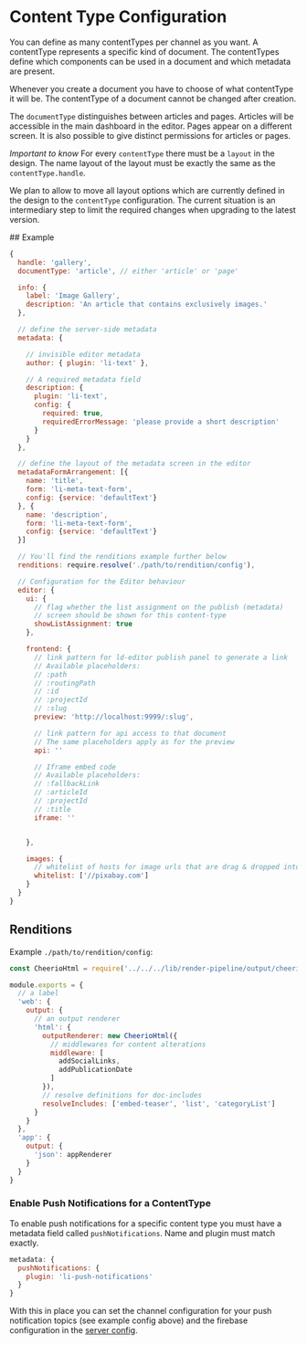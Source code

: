 # Content Type Configuration

You can define as many contentTypes per channel as you want. A contentType represents
a specific kind of document. The contentTypes define which components can be used in
a document and which metadata are present.

Whenever you create a document you have to choose of what contentType it will be. The contentType of a document cannot be changed after creation.

The `documentType` distinguishes between articles and pages. Articles will be accessible in the main dashboard in the editor. Pages appear on a different screen. It is also possible to give distinct permissions for articles or pages.

*Important to know* For every `contentType` there must be a `layout` in the design.
The name layout of the layout must be exactly the same as the `contentType.handle`.

We plan to allow to move all layout options which are currently defined in the design to the `contentType` configuration. The current situation is an intermediary step to limit the required changes when upgrading to the latest version.


## Example

```js
{
  handle: 'gallery',
  documentType: 'article', // either 'article' or 'page'

  info: {
    label: 'Image Gallery',
    description: 'An article that contains exclusively images.'
  },

  // define the server-side metadata
  metadata: {

    // invisible editor metadata
    author: { plugin: 'li-text' },

    // A required metadata field
    description: {
      plugin: 'li-text',
      config: {
        required: true,
        requiredErrorMessage: 'please provide a short description'
      }
    }
  },

  // define the layout of the metadata screen in the editor
  metadataFormArrangement: [{
    name: 'title',
    form: 'li-meta-text-form',
    config: {service: 'defaultText'}
  }, {
    name: 'description',
    form: 'li-meta-text-form',
    config: {service: 'defaultText'}
  }]

  // You'll find the renditions example further below
  renditions: require.resolve('./path/to/rendition/config'),

  // Configuration for the Editor behaviour
  editor: {
    ui: {
      // flag whether the list assignment on the publish (metadata)
      // screen should be shown for this content-type
      showListAssignment: true
    },

    frontend: {
      // link pattern for ld-editor publish panel to generate a link
      // Available placeholders:
      // :path
      // :routingPath
      // :id
      // :projectId
      // :slug
      preview: 'http://localhost:9999/:slug',

      // link pattern for api access to that document
      // The same placeholders apply as for the preview
      api: ''

      // Iframe embed code
      // Available placeholders:
      // :fallbackLink
      // :articleId
      // :projectId
      // :title
      iframe: ''


    },

    images: {
      // whitelist of hosts for image urls that are drag & dropped into the editor
      whitelist: ['//pixabay.com']
    }
  }
}
```


## Renditions

Example `./path/to/rendition/config`:
```js
const CheerioHtml = require('../../../lib/render-pipeline/output/cheerio_html')

module.exports = {
  // a label
  'web': {
    output: {
      // an output renderer
      'html': {
        outputRenderer: new CheerioHtml({
          // middlewares for content alterations
          middleware: [
            addSocialLinks,
            addPublicationDate
          ]
        }),
        // resolve definitions for doc-includes
        resolveIncludes: ['embed-teaser', 'list', 'categoryList']
      }
    }
  },
  'app': {
    output: {
      'json': appRenderer
    }
  }
}
```


### Enable Push Notifications for a ContentType

To enable push notifications for a specific content type you must have a metadata field called `pushNotifications`. Name and plugin must match exactly.
```js
metadata: {
  pushNotifications: {
    plugin: 'li-push-notifications'
  }
}
```

With this in place you can set the channel configuration for your push notification topics (see example config above) and the firebase configuration in the [server config](./config.md#push-notifications).
